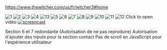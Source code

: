 https://www.thewitcher.com/us/fr/witcher3#home

![1](./img/1.png "1")
![2](./img/2.png "2")
![3](./img/3.png "3")
![4](./img/4.png "4")
![13](./img/13.png "13")
![5](./img/5.png "5")
![6](./img/6.png "6")
![7](./img/7.png "7")
![8](./img/8.png "8")
![9](./img/9.png "9")
![10](./img/10.png "10")
![11](./img/11.png "11")
![12](./img/12.png "12")
Click to open vidéo
[![screencast](./img/1.png)](./video/screencast.mp4)

Section 6 et 7 redondante (Autorisation de ne pas reproduire)
Autorisation d'ajouter des inputs pour la section contact
Pas de scroll en JavaScript pour l'expérience utilisateur
